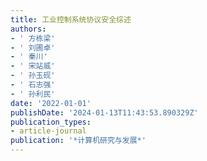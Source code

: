 ```yaml
---
title: 工业控制系统协议安全综述
authors:
- ' 方栋梁'
- ' 刘圃卓'
- ' 秦川'
- ' 宋站威'
- ' 孙玉砚'
- ' 石志强'
- ' 孙利民'
date: '2022-01-01'
publishDate: '2024-01-13T11:43:53.890329Z'
publication_types:
- article-journal
publication: '*计算机研究与发展*'
---
```

